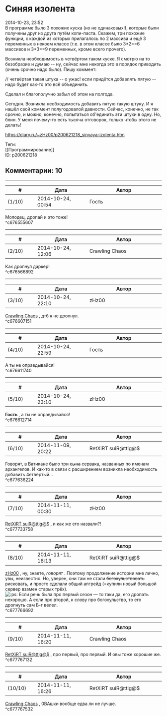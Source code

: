 Синяя изолента
==============

  
2014-10-23, 23:52  
 В программе было 3 похожих куска (но не одинаковых!), которые были получены друг из друга путём копи-паста. Скажем, три похожие функции, к каждой из которых прилагалось по 2 массива и ещё 3 переменных в некоем классе (т.е. в этом классе было 3\*2==6 массивов и 3\*3==9 переменных, кроме всего прочего).   
   
 Возникла необходимость в четвёртом таком куске. Я смотрю на то безобразие и думаю -- ну, сейчас мне некогда это в порядок приводить (очень срочно надо было). Пишу коммент:   
   
 // четвёртая такая штука -- о ужас! если придётся добавлять пятую -- надо будет как-то это всё объединить.   
   
 Сделал и благополучно забыл об этом на полгода.   
   
 Сегодня. Возникла необходимость добавить пятую такую штуку. И я нашёл свой коммент полугодовалой давности. Сейчас, конечно, не так срочно, и можно, конечно, попытаться об'единить эти штуки в одну. Но, блин. У меня почему-то есть тысяча отговорок, только чтобы этого не делать!   
  
<https://diary.ru/~zHz00/p200621218_sinyaya-izolenta.htm>  
  
Теги:  
[[Программирование]]  
ID: p200621218  


Комментарии: 10
---------------

  


---



|         #         |              Дата              |                     Автор                     |           ID           |
| --- | --- | --- | --- |
| (1/10) | 2014-10-24, 00:54 | Гость | c676555607 |

  
 Молодец, дропай и это тоже!   
 ^c676555607

---



|         #         |              Дата              |                     Автор                     |           ID           |
| --- | --- | --- | --- |
| (2/10) | 2014-10-24, 12:06 | Crawling Chaos | c676566892 |

  
 Как дропнул даркер!   
 ^c676566892

---



|         #         |              Дата              |                     Автор                     |           ID           |
| --- | --- | --- | --- |
| (3/10) | 2014-10-24, 22:10 | zHz00 | c676607151 |

  
  [Crawling Chaos](http://degozaru.diary.ru "de gozaru")  , дтб я не дропнул.   
 ^c676607151

---



|         #         |              Дата              |                     Автор                     |           ID           |
| --- | --- | --- | --- |
| (4/10) | 2014-10-24, 22:59 | Гость | c676611740 |

  
 А ты не оправдывайся!   
 ^c676611740

---



|         #         |              Дата              |                     Автор                     |           ID           |
| --- | --- | --- | --- |
| (5/10) | 2014-10-24, 23:10 | zHz00 | c676612714 |

  
  **Гость**  , а ты не оправдывайся!   
 ^c676612714

---



|         #         |              Дата              |                     Автор                     |           ID           |
| --- | --- | --- | --- |
| (6/10) | 2014-11-09, 20:22 | RetXiRT suiR@ttig@$ | c677636224 |

  
  Говорят, в Ватикане было три  ~~сына~~  сервака, названных по именам архангелов. И как-то в связи с расширением возникла необходимость добавить 4етвёртый...    
 ^c677636224

---



|         #         |              Дата              |                     Автор                     |           ID           |
| --- | --- | --- | --- |
| (7/10) | 2014-11-11, 00:30 | zHz00 | c677733758 |

  
  [RetXiRT suiR@ttig@$](http://Hellspawn.diary.ru "Koneko-chan shrine")  , и как же его назвали?!   
 ^c677733758

---



|         #         |              Дата              |                     Автор                     |           ID           |
| --- | --- | --- | --- |
| (8/10) | 2014-11-11, 16:13 | RetXiRT suiR@ttig@$ | c677766692 |

  
   [zHz00](https://zHz00.diary.ru "Untitled")  , ну, знаете,  *говорят*  . Поэтому продолжение истории мне лично, увы, неизвестно. Но, уверен, они там не стали  ~~богохульствовать~~  рисковать, и просто сделали общий апгрейд (=купили новый большой сервер взамен старых трёх).   
 ![:ps:](http://static.diary.ru/userdir/0/0/0/0/0000/10099065.gif) Если речь была про первый сезон — то таки да, его дропать нехорошо. А если про второй, к слову про богохульство, то его дропнуть сам Б-г велел.    
 ^c677766692

---



|         #         |              Дата              |                     Автор                     |           ID           |
| --- | --- | --- | --- |
| (9/10) | 2014-11-11, 16:20 | Crawling Chaos | c677767132 |

  
  [RetXiRT suiR@ttig@$](http://Hellspawn.diary.ru "Koneko-chan shrine")  , про первый, про первый. И овы тоже хорошие же.   
 ^c677767132

---



|         #         |              Дата              |                     Автор                     |           ID           |
| --- | --- | --- | --- |
| (10/10) | 2014-11-11, 16:26 | RetXiRT suiR@ttig@$ | c677767532 |

  
   [Crawling Chaos](http://degozaru.diary.ru "de gozaru")  , 0ВАшки вообще едва ли не лучше.    
 ^c677767532